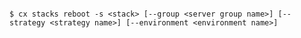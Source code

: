 <!-- layout:code post: stacks_usage -->

```

$ cx stacks reboot -s <stack> [--group <server group name>] [--strategy <strategy name>] [--environment <environment name>]

```
